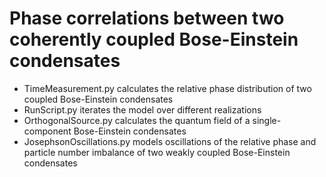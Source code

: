# Phase correlations between two coherently coupled Bose-Einstein condensates

- TimeMeasurement.py calculates the relative phase distribution of two coupled Bose-Einstein condensates
- RunScript.py iterates the model over different realizations
- OrthogonalSource.py calculates the quantum field of a single-component Bose-Einstein condensates
- JosephsonOscillations.py models oscillations of the relative phase and particle number imbalance of two weakly coupled Bose-Einstein condensates
